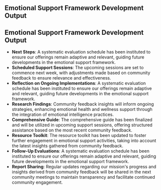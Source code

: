 

## Emotional Support Framework Development Output

## Emotional Support Framework Development Output

- **Next Steps**: A systematic evaluation schedule has been instituted to ensure our offerings remain adaptive and relevant, guiding future developments in the emotional support framework.
- **Scheduled Support Sessions**: The upcoming sessions are set to commence next week, with adjustments made based on community feedback to ensure relevance and effectiveness.
- **Reflection on Ongoing Implementations**: A systematic evaluation schedule has been instituted to ensure our offerings remain adaptive and relevant, guiding future developments in the emotional support framework.
- **Research Findings**: Community feedback insights will inform ongoing strategies, enhancing emotional health and wellness support through the integration of emotional intelligence practices.
- **Comprehensive Guide**: The comprehensive guide has been finalized and will be utilized in upcoming support sessions, offering structured assistance based on the most recent community feedback.
- **Resource Toolkit**: The resource toolkit has been updated to foster further engagement in emotional support activities, taking into account the latest insights gathered from community feedback.
- **Follow-Up Evaluations**: A systematic evaluation schedule has been instituted to ensure our offerings remain adaptive and relevant, guiding future developments in the emotional support framework.
- **Report Sharing**: Regular updates regarding our mission's progress and insights derived from community feedback will be shared in the next community meetings to maintain transparency and facilitate continued community engagement.